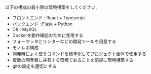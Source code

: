 以下の構成の最小限の環境構築をしてください。

- フロントエンド : React + Typescript
- バックエンド : Flask + Python
- DB : MySQL
- Dockerを動作確認のために使用する
- フォーマッタとリンターなどの開発ツールを用意する
- モノレポ構成
- 開発時によく使うコマンドを標準化してプロジェクト全体で使用する
- 複数の開発者に共有する環境であることを前提に環境構築する
- gitの設定も適切にする